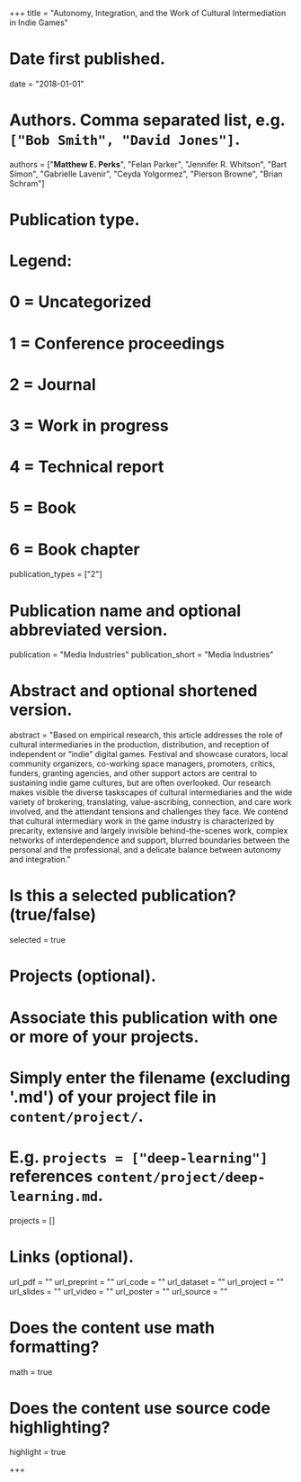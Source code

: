 +++
title = "Autonomy, Integration, and the Work of Cultural Intermediation in Indie Games"

# Date first published.
date = "2018-01-01"

# Authors. Comma separated list, e.g. `["Bob Smith", "David Jones"]`.
authors = ["**Matthew E. Perks**", "Felan Parker", "Jennifer R. Whitson", "Bart Simon", "Gabrielle Lavenir", "Ceyda Yolgormez", "Pierson Browne", "Brian Schram"]

# Publication type.
# Legend:
# 0 = Uncategorized
# 1 = Conference proceedings
# 2 = Journal
# 3 = Work in progress
# 4 = Technical report
# 5 = Book
# 6 = Book chapter
publication_types = ["2"]

# Publication name and optional abbreviated version.
publication = "Media Industries"
publication_short = "Media Industries"

# Abstract and optional shortened version.
abstract = "Based on empirical research, this article addresses the role of cultural intermediaries in the production, distribution, and reception of independent or “indie” digital games. Festival and showcase curators, local community organizers, co-working space managers, promoters, critics, funders, granting agencies, and other support actors are central to sustaining indie game cultures, but are often overlooked. Our research makes visible the diverse taskscapes of cultural intermediaries and the wide variety of brokering, translating, value-ascribing, connection, and care work involved, and the attendant tensions and challenges they face. We contend that cultural intermediary work in the game industry is characterized by precarity, extensive and largely invisible behind-the-scenes work, complex networks of interdependence and support, blurred boundaries between the personal and the professional, and a delicate balance between autonomy and integration."



# Is this a selected publication? (true/false)
selected = true

# Projects (optional).
#   Associate this publication with one or more of your projects.
#   Simply enter the filename (excluding '.md') of your project file in `content/project/`.
#   E.g. `projects = ["deep-learning"]` references `content/project/deep-learning.md`.
projects = []

# Links (optional).
url_pdf = ""
url_preprint = ""
url_code = ""
url_dataset = ""
url_project = ""
url_slides = ""
url_video = ""
url_poster = ""
url_source = ""



# Does the content use math formatting?
math = true

# Does the content use source code highlighting?
highlight = true



+++

